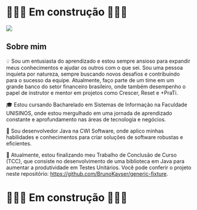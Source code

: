 
# 🚧🚧🚧 Em construção 🚧🚧🚧

![](https://komarev.com/ghpvc/?username=BrunoKayser&color=006bed)

## Sobre mim

💡 Sou um entusiasta do aprendizado e estou sempre ansioso para expandir meus conhecimentos e ajudar os outros com o que sei. Sou uma pessoa inquieta por natureza, sempre buscando novos desafios e contribuindo para o sucesso da equipe. Atualmente, faço parte de um time em um grande banco do setor financeiro brasileiro, onde também desempenho o papel de instrutor e mentor em projetos como Crescer, Reset e +PraTi.

🎓 Estou cursando Bacharelado em Sistemas de Informação na Faculdade UNISINOS, onde estou mergulhado em uma jornada de aprendizado constante e aprofundamento nas áreas de tecnologia e negócios.

💼 Sou desenvolvedor Java na CWI Software, onde aplico minhas habilidades e conhecimentos para criar soluções de software robustas e eficientes.

🌱 Atualmente, estou finalizando meu Trabalho de Conclusão de Curso (TCC), que consiste no desenvolvimento de uma biblioteca em Java para aumentar a produtividade em Testes Unitários. Você pode conferir o projeto neste repositório: https://github.com/BrunoKayser/generic-fixture.

# 🚧🚧🚧 Em construção 🚧🚧🚧
